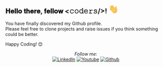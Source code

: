 <h2> 𝐇𝐞𝐥𝐥𝐨 𝐭𝐡𝐞𝐫𝐞, 𝐟𝐞𝐥𝐥𝐨𝐰 <𝚌𝚘𝚍𝚎𝚛𝚜/>! <img src="https://github.com/ABSphreak/ABSphreak/blob/master/gifs/Hi.gif" width="30px"></h2>

You have finally discovered my Github profile. <br>
Please feel free to clone projects and raise issues if you think something could be better.

Happy Coding! 😊

<div align="center">

<i>Follow me:</i><br>
<a href="https://www.linkedin.com/in/abhiroopshome" target="_blank"><img src="https://img.shields.io/badge/LinkedIn-blue.svg?logo=linkedin" alt="LinkedIn"></a>
<a href="https://youtube.com/Abhiroop" target="_blank"><img src="https://img.shields.io/badge/Youtube-red?logo=youtube" alt="Youtube"></a>
<a href="https://github.com/AbhiroopS" target="_blank"><img src="https://img.shields.io/badge/Github-grey?logo=github" alt="Github"></a>
</div>
